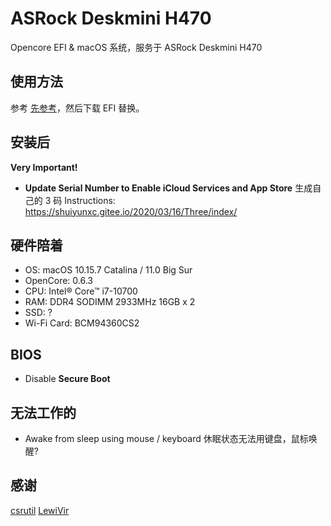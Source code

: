 # ASRock Deskmini H470

Opencore EFI &amp; macOS 系统，服务于 ASRock Deskmini H470

## 使用方法
参考 [先参考](https://github.com/LewiVir/ASRock-Deskmini-H470)，然后下载 EFI 替换。

## 安装后

**Very Important!**

- **Update Serial Number to Enable iCloud Services and App Store**
生成自己的 3 码
Instructions: https://shuiyunxc.gitee.io/2020/03/16/Three/index/

## 硬件陪着

- OS: macOS 10.15.7 Catalina / 11.0 Big Sur
- OpenCore: 0.6.3
- CPU: Intel® Core™ i7-10700
- RAM: DDR4 SODIMM 2933MHz 16GB x 2
- SSD: ?
- Wi-Fi Card: BCM94360CS2

## BIOS

- Disable **Secure Boot**

## 无法工作的

- Awake from sleep using mouse / keyboard 休眠状态无法用键盘，鼠标唤醒?

## 感谢

[csrutil](https://github.com/csrutil)
[LewiVir](https://github.com/LewiVir/ASRock-Deskmini-H470)